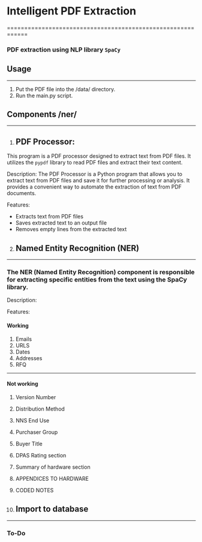 # Intelligent PDF Extraction
============================================================

### PDF extraction using NLP library `SpaCy`

## Usage
-----
1. Put the PDF file into the /data/ directory.
2. Run the main.py script.

## Components /ner/
----------
1. ## PDF Processor:

This program is a PDF processor designed to extract text from PDF files. It utilizes the `pypdf` library to read PDF files and extract their text content.

Description:
The PDF Processor is a Python program that allows you to extract text from PDF files and save it for further processing or analysis. It provides a convenient way to automate the extraction of text from PDF documents.

Features:
- Extracts text from PDF files
- Saves extracted text to an output file
- Removes empty lines from the extracted text

2. ## Named Entity Recognition (NER)
---
### The NER (Named Entity Recognition) component is responsible for extracting specific entities from the text using the SpaCy library.

Description:

Features:

#### Working
1. Emails
2. URLS
3. Dates
4. Addresses
5. RFQ
---
#### Not working
1. Version Number
2. Distribution Method
3. NNS End Use
4. Purchaser Group
5. Buyer Title
6. DPAS Rating section
7. Summary of hardware section
8. APPENDICES TO HARDWARE
9. CODED NOTES

3. ## Import to database
---
### To-Do